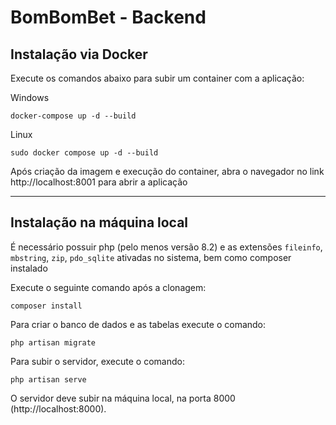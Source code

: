 # BomBomBet - Backend

## Instalação via Docker

Execute os comandos abaixo para subir um container com a aplicação:

Windows
```shell
docker-compose up -d --build
```

Linux
```shell
sudo docker compose up -d --build
``` 
Após criação da imagem e execução do container, abra o navegador no link http://localhost:8001 para abrir a aplicação

***

## Instalação na máquina local
É necessário possuir php (pelo menos versão 8.2) e as extensões `fileinfo`, `mbstring`, `zip`, `pdo_sqlite` ativadas no sistema,
bem como composer instalado

Execute o seguinte comando após a clonagem:
```shell
composer install
```

Para criar o banco de dados e as tabelas execute o comando:
```shell
php artisan migrate
```

Para subir o servidor, execute o comando:
```shell
php artisan serve
```
O servidor deve subir na máquina local, na porta 8000 (http://localhost:8000).
